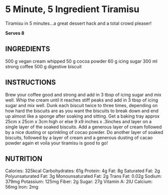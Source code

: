 # 5 Minute, 5 Ingredient Tiramisu
Tiramisu in 5 minutes...a great dessert hack and a total crowd pleaser!

**Serves 8**

## INGREDIENTS
 
500 g vegan cream whipped
50 g cocoa powder
60 g icing sugar
300 ml strong coffee
500 g digestive biscuit

## INSTRUCTIONS
 
Brew your coffee good and strong and add in 3 tbsp of icing sugar and mix well. 
Whip the cream until it reaches stiff peaks and add in 3 tbsp of icing sugar and mix well.
Dunk each biscuit twice to three times, depending on how hard the biscuits are as you want the biscuits to break down and end up almost like a sponge after soaking and sitting. Get a baking tray approx 25cm x 25cm x 3cm high or else 9 x9 inches x .3inches and layer on a single layer of the soaked biscuits. Add a generous layer of cream followed by a nice dusting or sprinkling of cocao powder. 
Do another layer of soaked biscuits, followed by a layer of cream and a generous dusting of cacao powder again et voila your tiramisu is good to go!

## NUTRITION

Calories: 325kcal
Carbohydrates: 61g
Protein: 4g
Fat: 8g
Saturated Fat: 2g
Polyunsaturated Fat: 3g
Monounsaturated Fat: 2g
Trans Fat: 0.02g
Sodium: 379mg
Potassium: 125mg
Fiber: 2g
Sugar: 27g
Vitamin A: 2IU
Calcium: 56mg
Iron: 2mg
